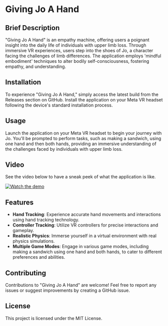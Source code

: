 # Giving Jo A Hand

## Brief Description

"Giving Jo A Hand" is an empathy machine, offering users a poignant insight into the daily life of individuals with upper limb loss. Through immersive VR experiences, users step into the shoes of Jo, a character facing the challenges of limb differences. The application employs 'mindful embodiment' techniques to alter bodily self-consciousness, fostering empathy, and understanding.

## Installation

To experience "Giving Jo A Hand," simply access the latest build from the Releases section on GitHub. Install the application on your Meta VR headset following the device's standard installation process.

## Usage

Launch the application on your Meta VR headset to begin your journey with Jo. You'll be prompted to perform tasks, such as making a sandwich, using one hand and then both hands, providing an immersive understanding of the challenges faced by individuals with upper limb loss.

## Video
See the video below to have a sneak peek of what the application is like.

[![Watch the demo](https://img.youtube.com/vi/VGEKhhWQLdY/maxresdefault.jpg)](https://www.youtube.com/watch?v=VGEKhhWQLdY)

## Features

- **Hand Tracking**: Experience accurate hand movements and interactions using hand tracking technology.
- **Controller Tracking**: Utilize VR controllers for precise interactions and gameplay.
- **Realistic Physics**: Immerse yourself in a virtual environment with real physics simulations.
- **Multiple Game Modes**: Engage in various game modes, including making a sandwich using one hand and both hands, to cater to different preferences and abilities.

## Contributing

Contributions to "Giving Jo A Hand" are welcome! Feel free to report any issues or suggest improvements by creating a GitHub issue.

## License

This project is licensed under the MIT License. 